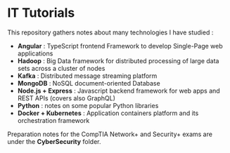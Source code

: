 # IT Tutorials

This repository gathers notes about many technologies I have studied :

- **Angular** : TypeScript frontend Framework to develop Single-Page web applications 
- **Hadoop** : Big Data framework for distributed processing of large data sets across a cluster of nodes
- **Kafka** : Distributed message streaming platform
- **MongoDB** : NoSQL document-oriented Database
- **Node.js + Express** : Javascript backend framework for web apps and REST APIs (covers also GraphQL)
- **Python** : notes on some popular Python libraries
- **Docker + Kubernetes** : Application containers platform and its orchestration framework

Preparation notes for the CompTIA Network+ and Security+ exams are under the **CyberSecurity** folder.